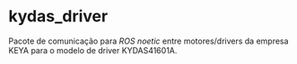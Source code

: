 # kydas_driver

Pacote de comunicação para _ROS noetic_ entre motores/drivers da empresa KEYA para o modelo de driver KYDAS41601A.

